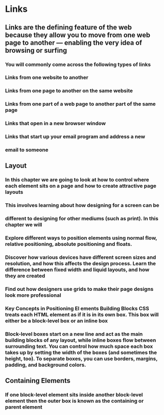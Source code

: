 
# Links

## Links are the defining feature of the web because they allow you to move from one web page to another — enabling the very idea of browsing or surfing

### You will commonly come across the following types of links

### Links from one website to another

### Links from one page to another on the same website

### Links from one part of a web page to another part of the same page

### Links that open in a new browser window

### Links that start up your email program and address a new

### email to someone

## Layout

### In this chapter we are going to look at how to control where each element sits on a page and how to create attractive page layouts

### This involves learning about how designing for a screen can be

### different to designing for other mediums (such as print). In this chapter we will

### Explore different ways to position elements using normal flow, relative positioning, absolute positioning and floats.

### Discover how various devices have different screen sizes and resolution, and how this affects the design process. Learn the difference between fixed width and liquid layouts, and how they are created

### Find out how designers use grids to make their page designs look more professional

### Key Concepts in Positioning El ements Building Blocks CSS treats each HTML element as if it is in its own box. This box will either be a block-level box or an inline box

### Block-level boxes start on a new line and act as the main building blocks of any layout, while inline boxes flow between surrounding text. You can control how much space each box takes up by setting the width of the boxes (and sometimes the height, too). To separate boxes, you can use borders, margins, padding, and background colors.

## Containing Elements

### If one block-level element sits inside another block-level element then the outer box is known as the containing or parent element
